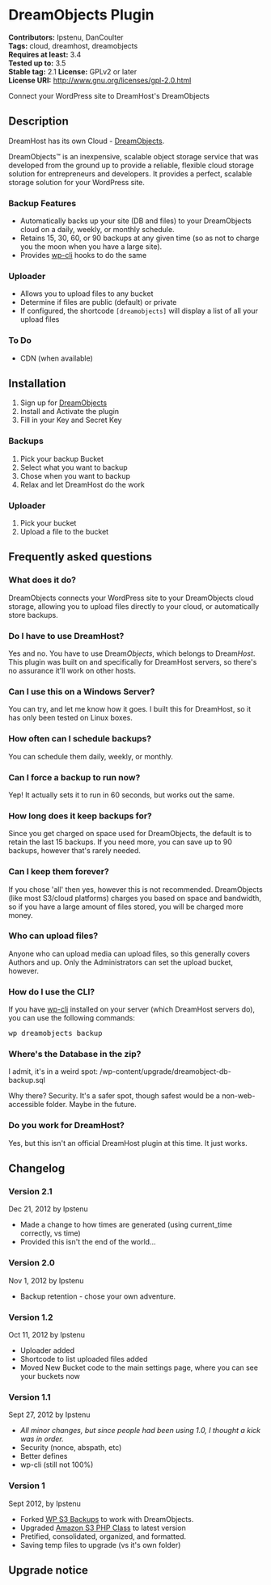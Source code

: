 # DreamObjects Plugin #
**Contributors:** Ipstenu, DanCoulter  
**Tags:** cloud, dreamhost, dreamobjects  
**Requires at least:** 3.4  
**Tested up to:** 3.5  
**Stable tag:** 2.1
**License:** GPLv2 or later  
**License URI:** http://www.gnu.org/licenses/gpl-2.0.html  

Connect your WordPress site to DreamHost's DreamObjects

## Description ##

DreamHost has its own Cloud - <a href="http://dreamhost.com/cloud/dreamobjects/">DreamObjects</a>.

DreamObjects™ is an inexpensive, scalable object storage service that was developed from the ground up to provide a reliable, flexible cloud storage solution for entrepreneurs and developers. It provides a perfect, scalable storage solution for your WordPress site.

### Backup Features ###
* Automatically backs up your site (DB and files) to your DreamObjects cloud on a daily, weekly, or monthly schedule.
* Retains 15, 30, 60, or 90 backups at any given time (so as not to charge you the moon when you have a large site).
* Provides <a href="https://github.com/wp-cli/wp-cli#what-is-wp-cli">wp-cli</a> hooks to do the same

### Uploader ###
* Allows you to upload files to any bucket
* Determine if files are public (default) or private
* If configured, the shortcode <code>[dreamobjects]</code> will display a list of all your upload files

### To Do ###
* CDN (when available)

## Installation ##

1. Sign up for <a href="http://dreamhost.com/cloud/dreamobjects/">DreamObjects</a>
1. Install and Activate the plugin
1. Fill in your Key and Secret Key

### Backups ###
1. Pick your backup Bucket
1. Select what you want to backup
1. Chose when you want to backup
1. Relax and let DreamHost do the work

### Uploader ###
1. Pick your bucket
1. Upload a file to the bucket

## Frequently asked questions ##

### What does it do? ###

DreamObjects connects your WordPress site to your DreamObjects cloud storage, allowing you to upload files directly to your cloud, or automatically store backups.

### Do I have to use DreamHost? ###

Yes and no. You have to use Dream<em>Objects</em>, which belongs to Dream<em>Host</em>. This plugin was built on and specifically for DreamHost servers, so there's no assurance it'll work on other hosts.

### Can I use this on a Windows Server? ###

You can try, and let me know how it goes. I built this for DreamHost, so it has only been tested on Linux boxes.

### How often can I schedule backups? ###

You can schedule them daily, weekly, or monthly.

### Can I force a backup to run now? ###

Yep! It actually sets it to run in 60 seconds, but works out the same.

### How long does it keep backups for? ###

Since you get charged on space used for DreamObjects, the default is to retain the last 15 backups. If you need more, you can save up to 90 backups, however that's rarely needed.

### Can I keep them forever? ###

If you chose 'all' then yes, however this is not recommended. DreamObjects (like most S3/cloud platforms) charges you based on space and bandwidth, so if you have a large amount of files stored, you will be charged more money.

### Who can upload files? ###

Anyone who can upload media can upload files, so this generally covers Authors and up. Only the Administrators can set the upload bucket, however.

### How do I use the CLI? ###
If you have <a href="https://github.com/wp-cli/wp-cli#what-is-wp-cli">wp-cli</a> installed on your server (which DreamHost servers do), you can use the following commands:

<pre>wp dreamobjects backup</pre>

### Where's the Database in the zip? ###

I admit, it's in a weird spot: /wp-content/upgrade/dreamobject-db-backup.sql

Why there? Security. It's a safer spot, though safest would be a non-web-accessible folder. Maybe in the future.

### Do you work for DreamHost? ###

Yes, but this isn't an official DreamHost plugin at this time. It just works.

## Changelog ##

### Version 2.1 ###
Dec 21, 2012 by Ipstenu

* Made a change to how times are generated (using current_time correctly, vs time)
* Provided this isn't the end of the world...


### Version 2.0 ###
Nov 1, 2012 by Ipstenu

* Backup retention - chose your own adventure.

### Version 1.2 ###
Oct 11, 2012 by Ipstenu

* Uploader added
* Shortcode to list uploaded files added
* Moved New Bucket code to the main settings page, where you can see your buckets now

### Version 1.1 ###
Sept 27, 2012 by Ipstenu 

* <em>All minor changes, but since people had been using 1.0, I thought a kick was in order.</em>
* Security (nonce, abspath, etc)
* Better defines
* wp-cli (still not 100%)

### Version 1 ###

Sept 2012, by Ipstenu

* Forked <a href="http://wordpress.org/extend/plugins/wp-s3-backups/">WP S3 Backups</a> to work with DreamObjects.
* Upgraded <a href="http://undesigned.org.za/2007/10/22/amazon-s3-php-class">Amazon S3 PHP Class</a> to latest version
* Pretified, consolidated, organized, and formatted.
* Saving temp files to upgrade (vs it's own folder)

## Upgrade notice ##
